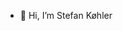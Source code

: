 - 👋 Hi, I’m Stefan Køhler


<!---
S13F4NX/S13F4NX is a ✨ special ✨ repository because its `README.md` (this file) appears on your GitHub profile.
You can click the Preview link to take a look at your changes.
--->

